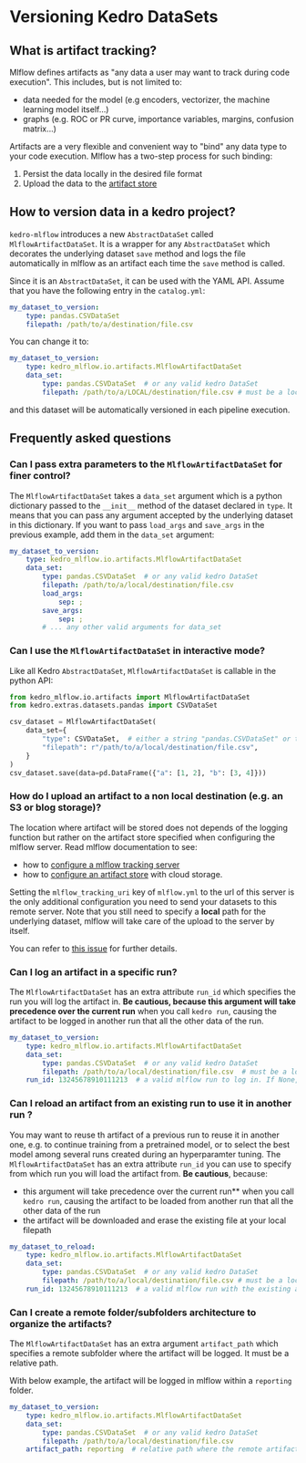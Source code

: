 # Versioning Kedro DataSets

## What is artifact tracking?

Mlflow defines artifacts as "any data a user may want to track during code execution". This includes, but is not limited to:

- data needed for the model (e.g encoders, vectorizer, the machine learning model itself...)
- graphs (e.g. ROC or PR curve, importance variables, margins,  confusion matrix...)

Artifacts are a very flexible and convenient way to "bind" any data type to your code execution. Mlflow has a two-step process for such binding:

1. Persist the data locally in the desired file format
2. Upload the data to the [artifact store](./01_configuration.md)

## How to version data in a kedro project?

``kedro-mlflow`` introduces a new ``AbstractDataSet`` called ``MlflowArtifactDataSet``. It is a wrapper for any ``AbstractDataSet`` which decorates the underlying dataset ``save`` method and logs the file automatically in mlflow as an artifact each time the ``save`` method is called.

Since it is an ``AbstractDataSet``, it can be used with the YAML API. Assume that you have the following entry in the ``catalog.yml``:

```yaml
my_dataset_to_version:
    type: pandas.CSVDataSet
    filepath: /path/to/a/destination/file.csv
```

You can change it to:

```yaml
my_dataset_to_version:
    type: kedro_mlflow.io.artifacts.MlflowArtifactDataSet
    data_set:
        type: pandas.CSVDataSet  # or any valid kedro DataSet
        filepath: /path/to/a/LOCAL/destination/file.csv # must be a local file, wherever you want to log the data in the end
```

and this dataset will be automatically versioned in each pipeline execution.

## Frequently asked questions

### Can I pass extra parameters to the ``MlflowArtifactDataSet`` for finer control?

The ``MlflowArtifactDataSet`` takes a ``data_set`` argument which is a python dictionary passed to the ``__init__`` method of the dataset declared in ``type``. It means that you can pass any argument accepted by the underlying dataset in this dictionary. If you want to pass ``load_args`` and ``save_args`` in the previous example, add them in the ``data_set`` argument:

```yaml
my_dataset_to_version:
    type: kedro_mlflow.io.artifacts.MlflowArtifactDataSet
    data_set:
        type: pandas.CSVDataSet  # or any valid kedro DataSet
        filepath: /path/to/a/local/destination/file.csv
        load_args:
            sep: ;
        save_args:
            sep: ;
        # ... any other valid arguments for data_set
```

### Can I use the ``MlflowArtifactDataSet`` in interactive mode?

Like all Kedro ``AbstractDataSet``, ``MlflowArtifactDataSet`` is callable in the python API:

```python
from kedro_mlflow.io.artifacts import MlflowArtifactDataSet
from kedro.extras.datasets.pandas import CSVDataSet

csv_dataset = MlflowArtifactDataSet(
    data_set={
        "type": CSVDataSet,  # either a string "pandas.CSVDataSet" or the class
        "filepath": r"/path/to/a/local/destination/file.csv",
    }
)
csv_dataset.save(data=pd.DataFrame({"a": [1, 2], "b": [3, 4]}))
```

### How do I upload an artifact to a non local destination (e.g. an S3 or blog storage)?

The location where artifact will be stored does not depends of the logging function but rather on the artifact store specified when configuring the mlflow server. Read mlflow documentation to see:

- how to [configure a mlflow tracking server](https://www.mlflow.org/docs/latest/tracking.html#mlflow-tracking-servers)
- how to [configure an artifact store](https://www.mlflow.org/docs/latest/tracking.html#id10) with cloud storage.

Setting the `mlflow_tracking_uri` key of `mlflow.yml` to the url of this server is the only additional configuration you need to send your datasets to this remote server. Note that you still need to specify a **local** path for the underlying dataset, mlflow will take care of the upload to the server by itself.

You can refer to [this issue](https://github.com/Galileo-Galilei/kedro-mlflow/issues/15) for further details.

### Can I log an artifact in a specific run?

The ``MlflowArtifactDataSet`` has an extra attribute ``run_id`` which specifies the run you will log the artifact in. **Be cautious, because this argument will take precedence over the current run** when you call ``kedro run``, causing the artifact to be logged in another run that all the other data of the run.

```yaml
my_dataset_to_version:
    type: kedro_mlflow.io.artifacts.MlflowArtifactDataSet
    data_set:
        type: pandas.CSVDataSet  # or any valid kedro DataSet
        filepath: /path/to/a/local/destination/file.csv  # must be a local filepath, no matter what is your actual mlflow storage (S3 or other)
    run_id: 13245678910111213  # a valid mlflow run to log in. If None, default to active run
```

### Can I reload an artifact from an existing run to use it in another run ?

You may want to reuse th artifact of a previous run to reuse it in another one, e.g. to continue training from a pretrained model, or to select the best model among several runs created during an hyperparamter tuning. The ``MlflowArtifactDataSet`` has an extra attribute ``run_id`` you can use to specify from which run you will load the artifact from. **Be cautious**, because:
- this argument will take precedence over the current run** when you call ``kedro run``, causing the artifact to be loaded from another run that all the other data of the run
- the artifact will be downloaded and erase the existing file at your local filepath

```yaml
my_dataset_to_reload:
    type: kedro_mlflow.io.artifacts.MlflowArtifactDataSet
    data_set:
        type: pandas.CSVDataSet  # or any valid kedro DataSet
        filepath: /path/to/a/local/destination/file.csv # must be a local filepath, no matter what is your actual mlflow storage (S3 or other)
    run_id: 13245678910111213  # a valid mlflow run with the existing artifact. It must be named "file.csv"
```

### Can I create a remote folder/subfolders architecture to organize the artifacts?

The ``MlflowArtifactDataSet`` has an extra argument ``artifact_path`` which specifies a remote subfolder where the artifact will be logged. It must be a relative path.

With below example, the artifact will be logged in mlflow within a `reporting` folder.

```yaml
my_dataset_to_version:
    type: kedro_mlflow.io.artifacts.MlflowArtifactDataSet
    data_set:
        type: pandas.CSVDataSet  # or any valid kedro DataSet
        filepath: /path/to/a/local/destination/file.csv
    artifact_path: reporting  # relative path where the remote artifact must be stored. if None, saved in root folder.
```
